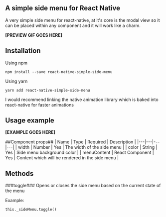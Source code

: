 **A simple side menu for React Native**
---------------------------------------
A very simple side menu for react-native, at it's core is the modal view so it can be placed within any component and it will work like a charm.

**[PREVIEW GIF GOES HERE]**

## Installation ##
Using npm

    npm install --save react-native-simple-side-menu

Using yarn

    yarn add react-native-simple-side-menu

I would recommend linking the native animation library which is baked into react-native for faster animations

## Usage example ##

**[EXAMPLE GOES HERE]**

##Component props##
|	Name	|	Type	|	Required 	|	Description	|
|---|---|---|---|
|	width	|	Number	|	Yes	|	The width of the side menu	|
|	color	|	String	|	Yes |	Side menu background color	|
|	menuContent	|	React Component	|	Yes	| Content which will be rendered in the side menu |

## Methods ##

###toggle###
Opens or closes the side menu based on the current state of the menu

Example:

    this._sideMenu.toggle()
